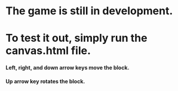 # The game is still in development.
# To test it out, simply run the canvas.html file.

#### Left, right, and down arrow keys move the block.
#### Up arrow key rotates the block.
